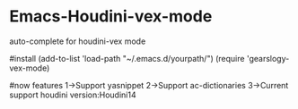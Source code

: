 # Emacs-Houdini-vex-mode
auto-complete for houdini-vex mode

#install
(add-to-list 'load-path "~/.emacs.d/yourpath/")
(require 'gearslogy-vex-mode)

#now features
     1->Support yasnippet
     2->Support ac-dictionaries
     3->Current support houdini version:Houdini14
